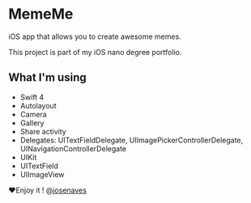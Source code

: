 # MemeMe

iOS app that allows you to create awesome memes.

This project is part of my iOS nano degree portfolio.

## What I'm using 

- Swift 4
- Autolayout
- Camera
- Gallery
- Share activity
- Delegates: UITextFieldDelegate, UIImagePickerControllerDelegate, UINavigationControllerDelegate
- UIKit
- UITextField
- UIImageView

❤️Enjoy it ! [@josenaves](https://twitter.com/josenaves)

